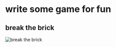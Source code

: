 # write some game for fun

## break the brick

![break the brick]('./img/game-break-the-brick.png')

